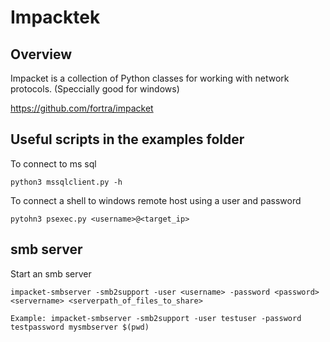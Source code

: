 # Impacktek

## Overview

Impacket is a collection of Python classes for working with network protocols. (Speccially good for windows)

https://github.com/fortra/impacket


## Useful scripts in the examples folder

To connect to ms sql

	python3 mssqlclient.py -h

To connect a shell to windows remote host using a user and password

	pytohn3 psexec.py <username>@<target_ip>


## smb server

Start an smb server

	impacket-smbserver -smb2support -user <username> -password <password> <servername> <serverpath_of_files_to_share>

	Example: impacket-smbserver -smb2support -user testuser -password testpassword mysmbserver $(pwd)